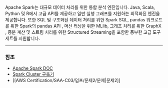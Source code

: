 Apache Spark는 대규모 데이터 처리를 위한 통합 분석 엔진입니다. Java, Scala, Python 및 R에서 고급 API를 제공하고 일반 실행 그래프를 지원하는 최적화된 엔진을 제공합니다. 또한 SQL 및 구조화된 데이터 처리를 위한 Spark SQL, pandas 워크로드를 위한 Spark의 pandas API , 머신 러닝을 위한 MLlib, 그래프 처리를 위한 GraphX , 증분 계산 및 스트림 처리를 위한 Structured Streaming을 포함한 풍부한 고급 도구 세트를 지원합니다.

---
### 참조
- [Apache Spark DOC](https://spark.apache.org/docs/latest/index.html)
- [Spark Cluster 구축기](https://techblog.gccompany.co.kr/spark-cluster-%EA%B5%AC%EC%B6%95%EA%B8%B0-3ab223853b74)
- [[AWS Certification/SAA-C03/덤프/문제2/문제|문제2]]